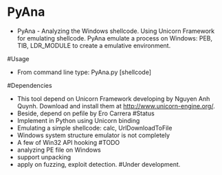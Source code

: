 # PyAna
- PyAna - Analyzing the Windows shellcode.
Using Unicorn Framework for emulating shellcode. PyAna emulate a process on Windows: PEB, TIB, LDR_MODULE to create a emulative environment.

#Usage
- From command line type: PyAna.py [shellcode]

#Dependencies
 - This tool depend on  Unicorn Framework developing by Nguyen Anh Quynh. Download and install them at http://www.unicorn-engine.org/.
 - Beside, depend on pefile by Ero Carrera
#Status
- Implement in Python using Unicorn binding
- Emulating  a simple shellcode: calc, UrlDownloadToFile
- Windows system structure emulator is not completely
- A few of Win32 API hooking
#TODO
- analyzing PE file on Windows
- support unpacking
- apply on fuzzing, exploit detection.
#Under development.
 
